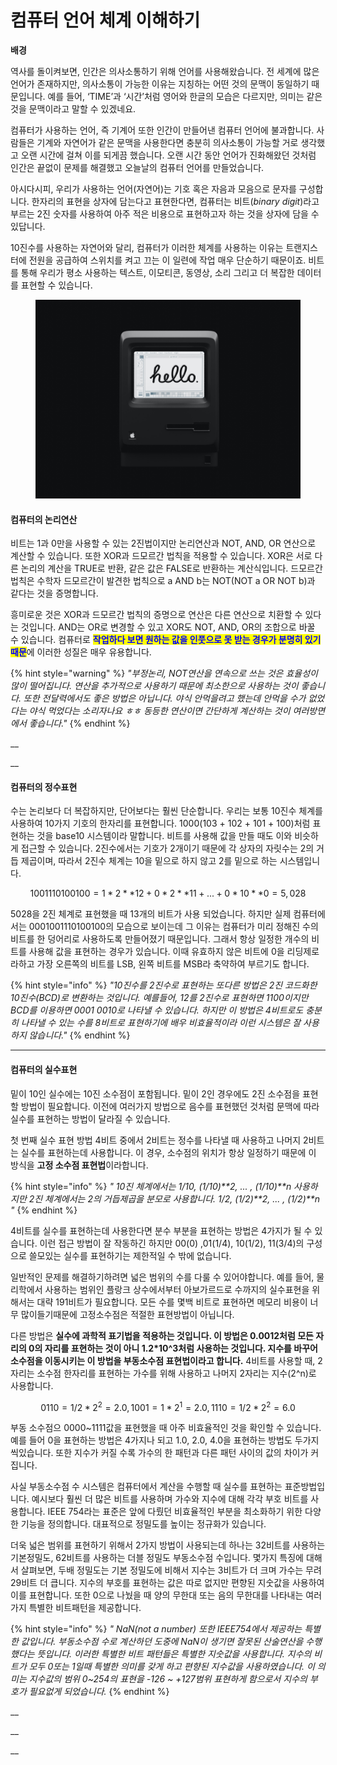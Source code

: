 # 컴퓨터 언어 체계 이해하기

**배경**

역사를 돌이켜보면, 인간은 의사소통하기 위해 언어를 사용해왔습니다. 전 세계에 많은 언어가 존재하지만, 의사소통이 가능한 이유는 지칭하는 어떤 것의 문맥이 동일하기 때문입니다. 예를 들어, ‘TIME’과 ‘시간’처럼 영어와 한글의 모습은 다르지만, 의미는 같은 것을 문맥이라고 말할 수 있겠네요.&#x20;

컴퓨터가 사용하는 언어, 즉 기계어 또한 인간이 만들어낸 컴퓨터 언어에 불과합니다. 사람들은 기계와 자연어가 같은 문맥을 사용한다면 충분히 의사소통이 가능할 거로 생각했고 오랜 시간에 걸쳐 이를 되게끔 했습니다. 오랜 시간 동안 언어가 진화해왔던 것처럼 인간은 끝없이 문제를 해결했고 오늘날의 컴퓨터 언어를 만들었습니다.

아시다시피, 우리가 사용하는 언어(자연어)는 기호 혹은 자음과 모음으로 문자를 구성합니다. 한자리의 표현을 상자에 담는다고 표현한다면, 컴퓨터는 비트(_binary digit_)라고 부르는 2진 숫자를 사용하여 아주 적은 비용으로 표현하고자 하는 것을 상자에 담을 수 있답니다.&#x20;

10진수를 사용하는 자연어와 달리, 컴퓨터가 이러한 체계를 사용하는 이유는 트랜지스터에 전원을 공급하여 스위치를 켜고 끄는 이 일련에 작업 매우 단순하기 때문이죠. 비트를 통해 우리가 평소 사용하는 텍스트, 이모티콘, 동영상, 소리 그리고 더 복잡한 데이터를 표현할 수 있습니다.



<figure><img src=".gitbook/assets/mac.jpeg" alt=""><figcaption></figcaption></figure>





#### **컴퓨터의 논리연산**

비트는 1과 0만을 사용할 수 있는 2진법이지만 논리연산과 NOT, AND, OR 연산으로 계산할 수 있습니다. 또한 XOR과 드모르간 법칙을 적용할 수 있습니다. XOR은 서로 다른 논리의 계산을 TRUE로 반환, 같은 값은 FALSE로 반환하는 계산식입니다. 드모르간 법칙은 수학자 드모르간이 발견한 법칙으로 a AND b는 NOT(NOT a OR NOT b)과 같다는 것을 증명합니다.&#x20;

흥미로운 것은 XOR과 드모르간 법칙의 증명으로 연산은 다른 연산으로 치환할 수 있다는 것입니다. AND는 OR로 변경할 수 있고 XOR도 NOT, AND, OR의 조합으로 바꿀 수 있습니다. 컴퓨터로 <mark style="color:blue;">**작업하다 보면 원하는 값을 인풋으로 못 받는 경우가 분명히 있기 때문**</mark>에 이러한 성질은 매우 유용합니다.

{% hint style="warning" %}
_"부정논리, NOT연산을 연속으로 쓰는 것은 효율성이 많이 떨어집니다. 연산을 추가적으로 사용하기 때문에 최소한으로 사용하는 것이 좋습니다. 또한 전달력에서도 좋은 방법은 아닙니다. 야식 안먹을려고 했는데 안먹을 수가 없었다는 야식 먹었다는 소리자나요 ㅎㅎ 동등한 연산이면 간단하게 계산하는 것이 여러방면에서 좋습니다."_
{% endhint %}

__

__

#### **컴퓨터의 정수표현**

수는 논리보다 더 복잡하지만, 단어보다는 훨씬 단순합니다. 우리는 보통 10진수 체계를 사용하여 10가지 기호의 한자리를 표현합니다. 1000(103 + 102 + 101 + 100)처럼 표현하는 것을 base10 시스템이라 말합니다. 비트를 사용해 값을 만들 때도 이와 비슷하게 접근할 수 있습니다. 2진수에서는 기호가 2개이기 때문에 각 상자의 자릿수는 2의 거듭 제곱이며, 따라서 2진수 체계는 10을 밑으로 하지 않고 2를 밑으로 하는 시스템입니다.

$$
1001110100100 =1*2**12 + 0*2**11 + ... + 0*10**0 =5,028
$$

5028을 2진 체계로 표현했을 때 13개의 비트가 사용 되었습니다. 하지만 실제 컴퓨터에서는 0001001110100100의 모습으로 보이는데 그 이유는 컴퓨터가 미리 정해진 수의 비트를 한 덩어리로 사용하도록 만들어졌기 때문입니다. 그래서 항상 일정한 개수의 비트를 사용해 값을 표현하는 경우가 있습니다. 이때 유효하지 않은 비트에 0을 리딩제로라하고 가장 오른쪽의 비트를 LSB, 왼쪽 비트를 MSB라 축약하여 부르기도 합니다.

{% hint style="info" %}
_"10진수를 2진수로 표현하는 또다른 방법은 2진 코드화한 10진수(BCD)로 변환하는 것입니다. 예를들어, 12를 2진수로 표현하면 1100이지만 BCD를 이용하면 0001 0010로 나타낼 수 있습니다. 하지만 이 방법은 4비트로도 충분히 나타낼 수 있는 수를 8비트로 표현하기에 배우 비효율적이라 이런 시스템은 잘 사용하지 않습니다."_
{% endhint %}



****

#### **컴퓨터의 실수표현**

밑이 10인 실수에는 10진 소수점이 포함됩니다. 밑이 2인 경우에도 2진 소수점을 표현할 방법이 필요합니다. 이전에 여러가지 방법으로 음수를 표현했던 것처럼 문맥에 따라 실수를 표현하는 방법이 달라질 수 있습니다.

첫 번째 실수 표현 방법 4비트 중에서 2비트는 정수를 나타낼 때 사용하고 나머지 2비트는 실수를 표현하는데 사용합니다. 이 경우, 소수점의 위치가 항상 일정하기 때문에 이 방식을 **고정 소수점 표현법**이라합니다.

{% hint style="info" %}
_" 10진 체계에서는 1/10, (1/10)\*\*2, ... , (1/10)\*\*n 사용하지만 2진 체계에서는 2의 거듭제곱을 분모로 사용합니다. 1/2, (1/2)\*\*2, ... , (1/2)\*\*n "_
{% endhint %}



4비트를 실수를 표현하는데 사용한다면 분수 부분을 표현하는 방법은 4가지가 될 수 있습니다. 이런 접근 방법이 잘 작동하긴 하지만 00(0) ,01(1/4), 10(1/2), 11(3/4)의 구성으로 쓸모있는 실수를 표현하기는 제한적일 수 밖에 없습니다.&#x20;

일반적인 문제를 해결하기하려면 넓은 범위의 수를 다룰 수 있어야합니다. 예를 들어, 물리학에서 사용하는 범위인 플랑크 상수에서부터 아보가르드로 수까지의 실수표현을 위해서는 대략 191비트가 필요합니다. 모든 수를 몇백 비트로 표현하면 메모리 비용이 너무 많이들기때문에 고정소수점은 적절한 표현방법이 아닙니다.

다른 방법은 **실수에 과학적 표기법을 적용하는 것입니다. 이 방법은 0.0012처럼 모든 자리의 0의 자리를 표현하는 것이 아니 1.2\*10^3처럼 사용하는 것입니다. 지수를 바꾸어 소수점을 이동시키는 이 방법을 부동소수점 표현법이라고 합니다.** 4비트를 사용할 때, 2자리는 소수점 한자리를 표현하는 가수를 위해 사용하고 나머지 2자리는 지수(2^n)로 사용합니다.&#x20;

$$
0110 = 1/2*2^2 = 2.0 , 1001 = 1*2^1 = 2.0,   1110 = 1/2 * 2^2 = 6.0
$$

​부동 소수점으 0000\~1111값을 표현했을 때 아주 비효율적인 것을 확인할 수 있습니다. 예를 들어 0을 표현하는 방법은 4가지나 되고 1.0, 2.0, 4.0을 표현하는 방법도 두가지씩있습니다. 또한 지수가 커질 수록 가수의 한 패턴과 다른 패턴 사이의 값의 차이가 커집니다.

사실 부동소수점 수 시스템은 컴퓨터에서 계산을 수행할 때 실수를 표현하는 표준방법입니다. 예시보다 훨씬 더 많은 비트를 사용하며 가수와 지수에 대해 각각 부호 비트를 사용합니다. IEEE 754라는 표준은 앞에 다뤘던 비효율적인 부분을 최소화하기 위한 다양한 기능을 정의합니다. 대표적으로 정밀도를 높이는 정규화가 있습니다.

더욱 넓은 범위를 표현하기 위해서 2가지 방법이 사용되는데 하나는 32비트를 사용하는 기본정밀도, 62비트를 사용하는 더블 정밀도 부동소수점 수입니다. 몇가지 특징에 대해서 살펴보면, 두배 정밀도는 기본 정밀도에 비해서 지수는 3비트가 더 크며 가수는 무려 29비트 더 큽니다. 지수의 부호를 표현하는 값은 따로 없지만 편향된 지숫값을 사용하여 이를 표현합니다. 또한 0으로 나눴을 때 양의 무한대 또는 음의 무한대를 나타내는 여러가지 특별한 비트패턴을 제공합니다.

{% hint style="info" %}
_" NaN(not a number) 또한 IEEE754에서 제공하는 특별한 값입니다. 부동소수점 수로 계산하던 도중에 NaN이 생기면 잘못된 산술연산을 수행했다는 뜻입니다. 이러한 특별한 비트 패턴들은 특별한 지숫값을 사용합니다. 지수의 비트가 모두 0또는 1일때 특별한 의미를 갖게 하고 편향된 지수값을 사용하였습니다. 이 의미는 지수값의 범위 0\~254의 표현을 -126 \~ +127범위 표현하게 함으로서 지수의 부호가 필요없게 되었습니다._
{% endhint %}

__

__

__
